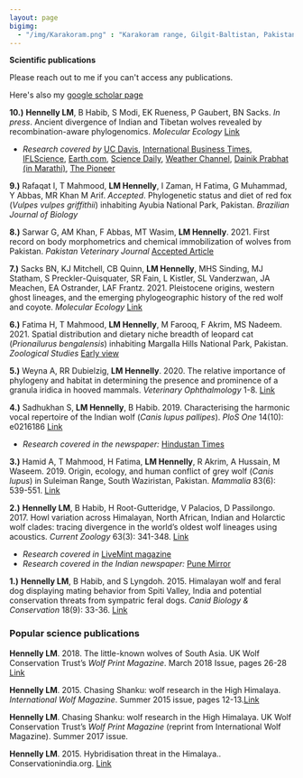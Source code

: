 ```yaml
---
layout: page
bigimg:
  - "/img/Karakoram.png" : "Karakoram range, Gilgit-Baltistan, Pakistan. 2018"
--- 
```


**Scientific publications**

Please reach out to me if you can't access any publications.

Here's also my [google scholar page](https://scholar.google.com/citations?user=hOXHoCIAAAAJ&hl=en)

**10.)** **Hennelly LM**, B Habib, S Modi, EK Rueness, P Gaubert, BN Sacks. *In press*. Ancient divergence of Indian and Tibetan wolves revealed by recombination-aware phylogenomics. *Molecular Ecology* [Link](https://www.researchgate.net/publication/353939288_Ancient_divergence_of_Indian_and_Tibetan_wolves_revealed_by_recombination-aware_phylogenomics?_sg=grBQY4tcYGSIm8UgMTnKNG_Sj9g7TnOmgYfiguVr7qyYsbkPqFDd4y8GkiIa6VuiF6fOV1YxMLbY61QccCTOvMhLxnh65TcXHr-Ecuh-.yH43DYo0F_-egNDCw_TImj42ERZvisOH3j4pNGWOcw8dIwRRa6xe-gji-9nVIKkfXmy5Y-5Neec5EGwMFKcHcQ)

  - *Research covered by* [UC Davis](https://www.ucdavis.edu/news/indian-gray-wolf-among-worlds-most-endangered-and-distinct-wolves), [International Business Times](https://www.ibtimes.com/indian-wolf-more-endangered-unique-previously-thought-study-3287256), [IFLScience](https://www.iflscience.com/plants-and-animals/indian-wolf-possibly-the-most-endangered-and-ancient-wolf-lineage-on-earth/), [Earth.com](https://www.earth.com/news/endangered-indian-wolf-is-one-of-the-worlds-most-distinct-species/), [Science Daily](https://www.sciencedaily.com/releases/2021/09/210902174647.htm), [Weather Channel](https://weather.com/en-IN/india/environment/news/2021-09-03-indian-wolves-more-endangered-than-previously-thought), [Dainik Prabhat (in Marathi)](https://epaper.eprabhat.net/c/62930582), [The Pioneer](https://www.paperboy.com/the-pioneer-raipur-epaper/6-september-2021/1442?pg=4)
  

**9.)** Rafaqat I, T Mahmood, **LM Hennelly**, I Zaman, H Fatima, G Muhammad, Y Abbas, MR Khan M Arif. *Accepted*. Phylogenetic status and diet of red fox (*Vulpes vulpes griffithii*) inhabiting Ayubia National Park, Pakistan. *Brazilian Journal of Biology*

**8.)** Sarwar G, AM Khan, F Abbas, MT Wasim, **LM Hennelly**. 2021. First record on body morphometrics and chemical immobilization of wolves from Pakistan. *Pakistan Veterinary Journal* [Accepted Article](http://pvj.com.pk/in_press/21-217.pdf)

**7.)** Sacks BN, KJ Mitchell, CB Quinn, **LM Hennelly**, MHS Sinding, MJ Statham, S Preckler-Quisquater, SR Fain, L Kistler, SL Vanderzwan, JA Meachen, EA Ostrander, LAF Frantz. 2021. Pleistocene origins, western ghost lineages, and the emerging phylogeographic history of the red wolf and coyote. *Molecular Ecology* [Link](https://onlinelibrary.wiley.com/doi/10.1111/mec.16048)

**6.)** Fatima H, T Mahmood, **LM Hennelly**, M Farooq, F Akrim, MS Nadeem. 2021. Spatial distribution and dietary niche breadth of leopard cat (*Prionailurus bengalensis*) inhabiting Margalla Hills National Park, Pakistan. *Zoological Studies* [Early view](http://zoolstud.sinica.edu.tw/Journals/60/60-0ff.pdf)

**5.)** Weyna A, RR Dubielzig, **LM Hennelly**. 2020. The relative importance of
phylogeny and habitat in determining the presence and prominence of a granula
iridica in hooved mammals. *Veterinary Ophthalmology* 1-8. [Link](https://onlinelibrary.wiley.com/doi/pdf/10.1111/vop.12742)

**4.)** Sadhukhan S, **LM Hennelly**, B Habib. 2019. Characterising the harmonic vocal
repertoire of the Indian wolf (*Canis lupus pallipes*). *PloS One* 14(10): e0216186 [Link](https://journals.plos.org/plosone/article?id=10.1371/journal.pone.0216186)

  - *Research covered in the newspaper:* [Hindustan Times](https://www.hindustantimes.com/mumbai-news/scientists-categorise-indian-wolf-sounds-to-study-animal-s-social-behaviour/story-oGRNnqzCpn25b1FniMfgfM.html?fbclid=IwAR2hpOpuoyf76sa4TzOGxZ2PktmfkNwnVK-C5vi6GbPCV9pJtjV6CnMJQeQ) 

**3.)** Hamid A, T Mahmood, H Fatima, **LM Hennelly**, R Akrim, A Hussain, M
Waseem. 2019. Origin, ecology, and human conflict of grey wolf (*Canis lupus*) in
Suleiman Range, South Waziristan, Pakistan. *Mammalia* 83(6): 539-551. [Link](https://www.degruyter.com/view/j/mamm.ahead-of-print/mammalia-2018-0167/mammalia-2018-0167.xml)

**2.)** **Hennelly LM**, B Habib, H Root-Gutteridge, V Palacios, D Passilongo. 2017.
Howl variation across Himalayan, North African, Indian and Holarctic wolf
clades: tracing divergence in the world’s oldest wolf lineages using acoustics.
*Current Zoology* 63(3): 341-348. [Link](https://academic.oup.com/cz/article/63/3/341/3002317)

  - *Research covered in* [LiveMint magazine](https://www.livemint.com/Leisure/PMYYorrIf6kFNmuHDQwGMO/Calling-on-the-wolf.html) 
  - *Research covered in the Indian newspaper:* [Pune Mirror](https://punemirror.indiatimes.com/pune/others/howling-survey-to-aid-state-wolf-conservation/articleshow/49173834.cms)
  
**1.)** **Hennelly LM**, B Habib, and S Lyngdoh. 2015. Himalayan wolf and feral dog
displaying mating behavior from Spiti Valley, India and potential conservation
threats from sympatric feral dogs. *Canid Biology & Conservation* 18(9): 33-36. [Link](https://www.canids.org/CBC/18/Mating_of_Himalayan_wolf_and_feral_dog.pdf)

### Popular science publications

**Hennelly LM**. 2018. The little-known wolves of South Asia. UK Wolf
Conservation Trust’s *Wolf Print Magazine*. March 2018 Issue, pages 26-28 [Link](https://ukwct.org.uk/wp/issue63.pdf)

**Hennelly LM**. 2015. Chasing Shanku: wolf research in the High Himalaya.
*International Wolf Magazine*. Summer 2015 issue, pages 12-13.[Link](https://www.wolf.org/wp-content/uploads/2013/12/IW_winter2015final.pdf)

**Hennelly LM**. Chasing Shanku: wolf research in the High Himalaya. UK Wolf
Conservation Trust’s *Wolf Print Magazine* (reprint from International Wolf
Magazine). Summer 2017 issue.

**Hennelly LM**. 2015. Hybridisation threat in the Himalaya..
Conservationindia.org. [Link](http://www.conservationindia.org/gallery/wolf-dog-hybridisation-threat-in-the-himalaya)





